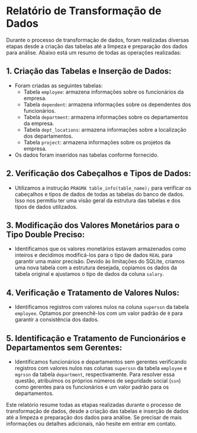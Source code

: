 # Relatório de Transformação de Dados

Durante o processo de transformação de dados, foram realizadas diversas etapas desde a criação das tabelas até a limpeza e preparação dos dados para análise. Abaixo está um resumo de todas as operações realizadas:

## 1. Criação das Tabelas e Inserção de Dados:

- Foram criadas as seguintes tabelas:
  - Tabela `employee`: armazena informações sobre os funcionários da empresa.
  - Tabela `dependent`: armazena informações sobre os dependentes dos funcionários.
  - Tabela `department`: armazena informações sobre os departamentos da empresa.
  - Tabela `dept_locations`: armazena informações sobre a localização dos departamentos.
  - Tabela `project`: armazena informações sobre os projetos da empresa.
- Os dados foram inseridos nas tabelas conforme fornecido.

## 2. Verificação dos Cabeçalhos e Tipos de Dados:

- Utilizamos a instrução `PRAGMA table_info(table_name);` para verificar os cabeçalhos e tipos de dados de todas as tabelas do banco de dados. Isso nos permitiu ter uma visão geral da estrutura das tabelas e dos tipos de dados utilizados.

## 3. Modificação dos Valores Monetários para o Tipo Double Preciso:

- Identificamos que os valores monetários estavam armazenados como inteiros e decidimos modificá-los para o tipo de dados `REAL` para garantir uma maior precisão. Devido às limitações do SQLite, criamos uma nova tabela com a estrutura desejada, copiamos os dados da tabela original e ajustamos o tipo de dados da coluna `salary`.

## 4. Verificação e Tratamento de Valores Nulos:

- Identificamos registros com valores nulos na coluna `superssn` da tabela `employee`. Optamos por preenchê-los com um valor padrão de `0` para garantir a consistência dos dados.

## 5. Identificação e Tratamento de Funcionários e Departamentos sem Gerentes:

- Identificamos funcionários e departamentos sem gerentes verificando registros com valores nulos nas colunas `superssn` da tabela `employee` e `mgrssn` da tabela `department`, respectivamente. Para resolver essa questão, atribuímos os próprios números de seguridade social (`ssn`) como gerentes para os funcionários e um valor padrão para os departamentos.

Este relatório resume todas as etapas realizadas durante o processo de transformação de dados, desde a criação das tabelas e inserção de dados até a limpeza e preparação dos dados para análise. Se precisar de mais informações ou detalhes adicionais, não hesite em entrar em contato.
